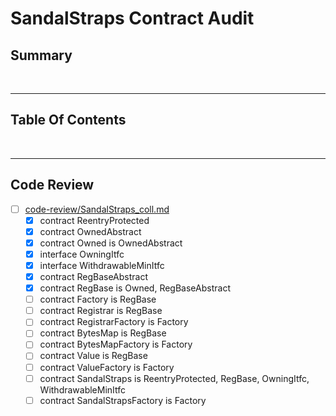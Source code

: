 # SandalStraps Contract Audit

## Summary

<br />

<hr />

## Table Of Contents

<br />

<hr />

## Code Review

* [ ] [code-review/SandalStraps_coll.md](code-review/SandalStraps_coll.md)
  * [x] contract ReentryProtected
  * [x] contract OwnedAbstract
  * [x] contract Owned is OwnedAbstract
  * [x] interface OwningItfc
  * [x] interface WithdrawableMinItfc
  * [x] contract RegBaseAbstract
  * [x] contract RegBase is Owned, RegBaseAbstract
  * [ ] contract Factory is RegBase
  * [ ] contract Registrar is RegBase
  * [ ] contract RegistrarFactory is Factory
  * [ ] contract BytesMap is RegBase
  * [ ] contract BytesMapFactory is Factory
  * [ ] contract Value is RegBase
  * [ ] contract ValueFactory is Factory
  * [ ] contract SandalStraps is ReentryProtected, RegBase, OwningItfc, WithdrawableMinItfc
  * [ ] contract SandalStrapsFactory is Factory